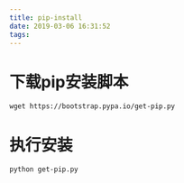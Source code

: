 ```yaml
---
title: pip-install
date: 2019-03-06 16:31:52
tags:
---
```

# 下载pip安装脚本
```
wget https://bootstrap.pypa.io/get-pip.py
```
# 执行安装
```
python get-pip.py
```